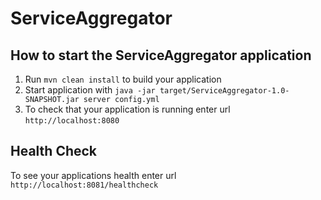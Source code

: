 # ServiceAggregator

How to start the ServiceAggregator application
---

1. Run `mvn clean install` to build your application
1. Start application with `java -jar target/ServiceAggregator-1.0-SNAPSHOT.jar server config.yml`
1. To check that your application is running enter url `http://localhost:8080`

Health Check
---

To see your applications health enter url `http://localhost:8081/healthcheck`
